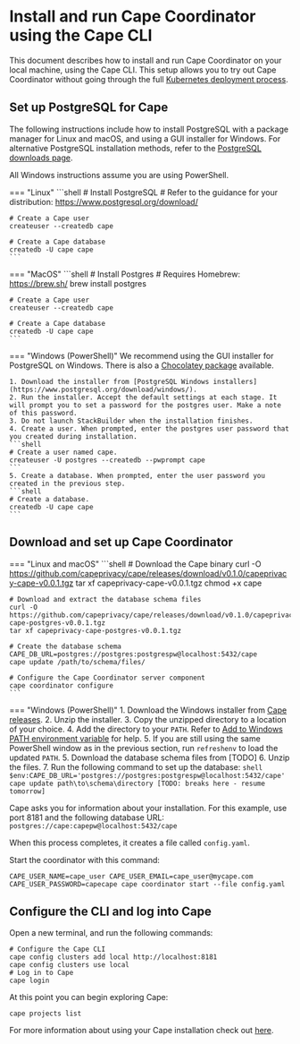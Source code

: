 # Install and run Cape Coordinator using the Cape CLI

This document describes how to install and run Cape Coordinator on your local machine, using the Cape CLI. This setup allows you to try out Cape Coordinator without going through the full [Kubernetes deployment process](/cape-core/coordinator/kubernetes.md).

## Set up PostgreSQL for Cape

The following instructions include how to install PostgreSQL with a package manager for Linux and macOS, and using a GUI installer for Windows. For alternative PostgreSQL installation methods, refer to the [PostgreSQL downloads page](https://www.postgresql.org/download/).

All Windows instructions assume you are using PowerShell.

=== "Linux"
    ```shell
    # Install PostgreSQL
    # Refer to the guidance for your distribution: https://www.postgresql.org/download/

    # Create a Cape user
    createuser --createdb cape

    # Create a Cape database
    createdb -U cape cape
    ```

=== "MacOS"
    ```shell
    # Install Postgres
    # Requires Homebrew: https://brew.sh/
    brew install postgres

    # Create a Cape user
    createuser --createdb cape

    # Create a Cape database
    createdb -U cape cape
    ```

=== "Windows (PowerShell)"
    We recommend using the GUI installer for PostgreSQL on Windows. There is also a [Chocolatey package](https://chocolatey.org/packages/postgresql) available.

    1. Download the installer from [PostgreSQL Windows installers](https://www.postgresql.org/download/windows/).
    2. Run the installer. Accept the default settings at each stage. It will prompt you to set a password for the postgres user. Make a note of this password.
    3. Do not launch StackBuilder when the installation finishes.
    4. Create a user. When prompted, enter the postgres user password that you created during installation.
    ```shell
    # Create a user named cape.
    createuser -U postgres --createdb --pwprompt cape
    ```
    5. Create a database. When prompted, enter the user password you created in the previous step.     
    ```shell
    # Create a database.
    createdb -U cape cape
    ```


## Download and set up Cape Coordinator

=== "Linux and macOS"
    ```shell
    # Download the Cape binary
    curl -O https://github.com/capeprivacy/cape/releases/download/v0.1.0/capeprivacy-cape-v0.0.1.tgz
    tar xf capeprivacy-cape-v0.0.1.tgz
    chmod +x cape

    # Download and extract the database schema files
    curl -O https://github.com/capeprivacy/cape/releases/download/v0.1.0/capeprivacy-cape-postgres-v0.0.1.tgz
    tar xf capeprivacy-cape-postgres-v0.0.1.tgz

    # Create the database schema
    CAPE_DB_URL=postgres://postgres:postgrespw@localhost:5432/cape 
    cape update /path/to/schema/files/

    # Configure the Cape Coordinator server component
    cape coordinator configure
    ```
=== "Windows (PowerShell)"
    1. Download the Windows installer from [Cape releases](https://github.com/capeprivacy/cape/releases).
    2. Unzip the installer.
    3. Copy the unzipped directory to a location of your choice.
    4. Add the directory to your `PATH`. Refer to [Add to Windows PATH environment variable](https://helpdeskgeek.com/windows-10/add-windows-path-environment-variable/) for help.
    5. If you are still using the same PowerShell window as in the previous section, run `refreshenv` to load the updated `PATH`.
    5. Download the database schema files from [TODO]
    6. Unzip the files.
    7. Run the following command to set up the database:
    ```shell
    $env:CAPE_DB_URL='postgres://postgres:postgrespw@localhost:5432/cape' 
    cape update path\to\schema\directory [TODO: breaks here - resume tomorrow]
    ```

Cape asks you for information about your installation. For this example, use port 8181 and the following database URL: `postgres://cape:capepw@localhost:5432/cape`

When this process completes, it creates a file called `config.yaml`. 

Start the coordinator with this command:

```shell
CAPE_USER_NAME=cape_user CAPE_USER_EMAIL=cape_user@mycape.com CAPE_USER_PASSWORD=capecape cape coordinator start --file config.yaml
```

## Configure the CLI and log into Cape

Open a new terminal, and run the following commands:

```shell
# Configure the Cape CLI
cape config clusters add local http://localhost:8181
cape config clusters use local
# Log in to Cape
cape login
```

At this point you can begin exploring Cape:

```shell
cape projects list
```

For more information about using your Cape installation check out [here](https://link.to/more/amazing/docs).

